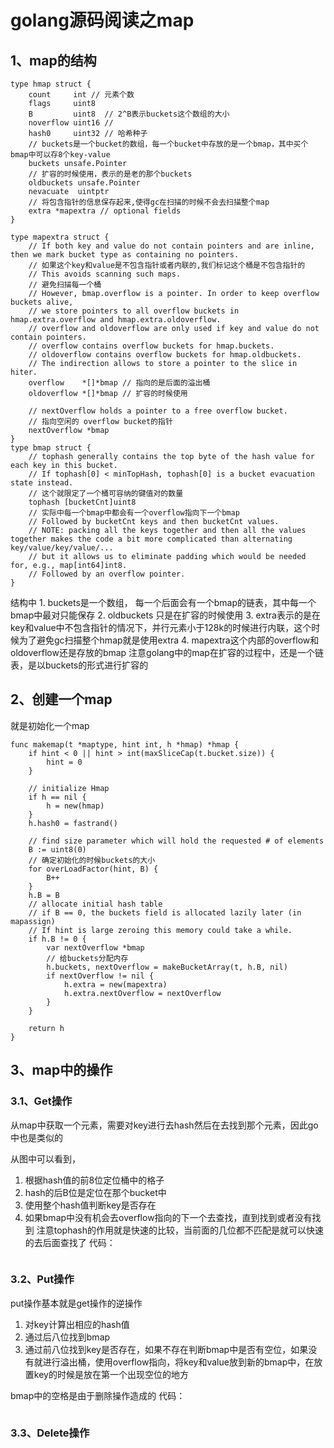 # golang源码阅读之map

## 1、map的结构
```
type hmap struct {
	count     int // 元素个数
	flags     uint8
	B         uint8  // 2^B表示buckets这个数组的大小
	noverflow uint16 // 
	hash0     uint32 // 哈希种子
	// buckets是一个bucket的数组，每一个bucket中存放的是一个bmap，其中买个bmap中可以存8个key-value
	buckets unsafe.Pointer 
	// 扩容的时候使用，表示的是老的那个buckets
	oldbuckets unsafe.Pointer 
	nevacuate  uintptr        
	// 将包含指针的信息保存起来,使得gc在扫描的时候不会去扫描整个map
	extra *mapextra // optional fields
}

```

```
type mapextra struct {
	// If both key and value do not contain pointers and are inline, then we mark bucket type as containing no pointers.
	// 如果这个key和value是不包含指针或者内联的,我们标记这个桶是不包含指针的
	// This avoids scanning such maps.
	// 避免扫描每一个桶
	// However, bmap.overflow is a pointer. In order to keep overflow buckets alive,
	// we store pointers to all overflow buckets in hmap.extra.overflow and hmap.extra.oldoverflow.
	// overflow and oldoverflow are only used if key and value do not contain pointers.
	// overflow contains overflow buckets for hmap.buckets.
	// oldoverflow contains overflow buckets for hmap.oldbuckets.
	// The indirection allows to store a pointer to the slice in hiter.
	overflow    *[]*bmap // 指向的是后面的溢出桶
	oldoverflow *[]*bmap // 扩容的时候使用

	// nextOverflow holds a pointer to a free overflow bucket.
	// 指向空闲的 overflow bucket的指针
	nextOverflow *bmap
}
type bmap struct {
	// tophash generally contains the top byte of the hash value for each key in this bucket.
	// If tophash[0] < minTopHash, tophash[0] is a bucket evacuation state instead.
	// 这个就限定了一个桶可容纳的键值对的数量
	tophash [bucketCnt]uint8
	// 实际中每一个bmap中都会有一个overflow指向下一个bmap
	// Followed by bucketCnt keys and then bucketCnt values.
	// NOTE: packing all the keys together and then all the values together makes the code a bit more complicated than alternating key/value/key/value/...
	// but it allows us to eliminate padding which would be needed for, e.g., map[int64]int8.
	// Followed by an overflow pointer.
}

```


结构中 
	1. buckets是一个数组， 每一个后面会有一个bmap的链表，其中每一个bmap中最对只能保存
	2. oldbuckets 只是在扩容的时候使用
	3. extra表示的是在key和value中不包含指针的情况下，并行元素小于128k的时候进行内联，这个时候为了避免gc扫描整个hmap就是使用extra
	4. mapextra这个内部的overflow和oldoverflow还是存放的bmap
注意golang中的map在扩容的过程中，还是一个链表，是以buckets的形式进行扩容的

## 2、创建一个map
就是初始化一个map
```
func makemap(t *maptype, hint int, h *hmap) *hmap {
	if hint < 0 || hint > int(maxSliceCap(t.bucket.size)) {
		hint = 0
	}

	// initialize Hmap
	if h == nil {
		h = new(hmap)
	}
	h.hash0 = fastrand()

	// find size parameter which will hold the requested # of elements
	B := uint8(0)
	// 确定初始化的时候buckets的大小
	for overLoadFactor(hint, B) {
		B++
	}
	h.B = B
	// allocate initial hash table
	// if B == 0, the buckets field is allocated lazily later (in mapassign)
	// If hint is large zeroing this memory could take a while.
	if h.B != 0 {
		var nextOverflow *bmap
		// 给buckets分配内存
		h.buckets, nextOverflow = makeBucketArray(t, h.B, nil)
		if nextOverflow != nil {
			h.extra = new(mapextra)
			h.extra.nextOverflow = nextOverflow
		}
	}

	return h
}

```


## 3、map中的操作
### 3.1、Get操作
从map中获取一个元素，需要对key进行去hash然后在去找到那个元素，因此go中也是类似的

从图中可以看到，
1. 根据hash值的前8位定位桶中的格子
2. hash的后B位是定位在那个bucket中
3. 使用整个hash值判断key是否存在
4. 如果bmap中没有机会去overflow指向的下一个去查找，直到找到或者没有找到
注意tophash的作用就是快速的比较，当前面的几位都不匹配是就可以快速的去后面查找了
代码：
```

```
### 3.2、Put操作
put操作基本就是get操作的逆操作
1. 对key计算出相应的hash值
2. 通过后八位找到bmap
3. 通过前八位找到key是否存在，如果不存在判断bmap中是否有空位，如果没有就进行溢出桶，使用overflow指向，将key和value放到新的bmap中，在放置key的时候是放在第一个出现空位的地方

bmap中的空格是由于删除操作造成的
代码：
```

```



### 3.3、Delete操作



















